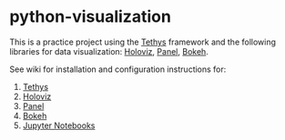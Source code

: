 # python-visualization
This is a practice project using the [Tethys](http://www.tethysplatform.org) framework and the following libraries for data visualization: [Holoviz](https://holoviz.org), [Panel](https://panel.holoviz.org), [Bokeh](https://bokeh.org).

See wiki for installation and configuration instructions for:
1. [Tethys](https://github.com/shylaclark/python-visualization/docs/tethys.md)
2. [Holoviz](https://github.com/shylaclark/python-visualization/wiki/Holoviz)
3. [Panel](https://github.com/shylaclark/python-visualization/wiki/Panel)
4. [Bokeh](https://github.com/shylaclark/python-visualization/wiki/Bokeh)
5. [Jupyter Notebooks](https://github.com/shylaclark/python-visualization/wiki/Jupyter-Notebooks)
